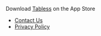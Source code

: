 Download [Tabless](https://apps.apple.com/us/app/tabless/id1387383443?ls=1) on the App Store

- [Contact Us](contact.html)
- [Privacy Policy](privacy_policy.html)
